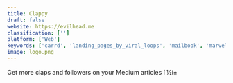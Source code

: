 ```yaml
---
title: Clappy
draft: false 
website: https://evilhead.me
classification: ['']
platform: ['Web']
keywords: ['carrd', 'landing_pages_by_viral_loops', 'mailbook', 'marvel_embeds', 'medium_widget', 'optinmonster', 'play_embedded_player', 'pomodone', 'pomofocus', 'social_focus_timer', 'tomatoes_work', 'top_publications', 'top_pubs', 'treck', 'trendbar', 'upscribe', 'voblet']
image: logo.png
---
```

Get more claps and followers on your Medium articles í ½í±